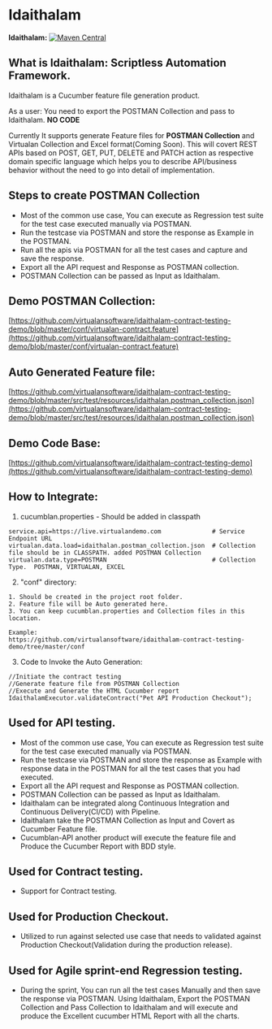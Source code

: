 # Idaithalam

**Idaithalam:** [![Maven Central](https://img.shields.io/maven-central/v/io.virtualan/idaithalam.svg?label=Maven%20Central)](https://search.maven.org/search?q=g:%22io.virtualan%22%20AND%20a:%22idaithalam%22) 
                          
## What is Idaithalam: Scriptless Automation Framework.

Idaithalam is a Cucumber feature file generation product.

As a user: You need to export the POSTMAN Collection and pass to Idaithalam. **NO CODE** 

Currently It supports generate Feature files for **POSTMAN Collection** and Virtualan Collection and Excel format(Coming Soon). 
This will covert REST APIs based on POST, GET, PUT, DELETE and PATCH action as respective domain specific language which helps you to describe API/business behavior without the need to go into detail of implementation. 


## Steps to create POSTMAN Collection
* Most of the common use case, You can execute as Regression test suite for the test case executed manually via POSTMAN.
* Run the testcase via POSTMAN and store the response as Example in the POSTMAN.
* Run all the apis via POSTMAN for all the test cases and capture and save the response. 
* Export all the API request and Response as POSTMAN collection.
* POSTMAN Collection can be passed as Input as Idaithalam.

## Demo POSTMAN Collection: 
[https://github.com/virtualansoftware/idaithalam-contract-testing-demo/blob/master/conf/virtualan-contract.feature](https://github.com/virtualansoftware/idaithalam-contract-testing-demo/blob/master/conf/virtualan-contract.feature)

## Auto Generated Feature file: 
[https://github.com/virtualansoftware/idaithalam-contract-testing-demo/blob/master/src/test/resources/idaithalan.postman_collection.json](https://github.com/virtualansoftware/idaithalam-contract-testing-demo/blob/master/src/test/resources/idaithalan.postman_collection.json) 

## Demo Code Base:
[https://github.com/virtualansoftware/idaithalam-contract-testing-demo](https://github.com/virtualansoftware/idaithalam-contract-testing-demo)

## How to Integrate: 

1. cucumblan.properties  - Should be added in classpath

```
service.api=https://live.virtualandemo.com              # Service Endpoint URL
virtualan.data.load=idaithalan.postman_collection.json  # Collection file should be in CLASSPATH. added POSTMAN Collection  
virtualan.data.type=POSTMAN                             # Collection Type.  POSTMAN, VIRTUALAN, EXCEL

```
2.  "conf" directory: 

``` 
1. Should be created in the project root folder. 
2. Feature file will be Auto generated here. 
3. You can keep cucumblan.properties and Collection files in this location.

Example: 
https://github.com/virtualansoftware/idaithalam-contract-testing-demo/tree/master/conf 
```
3. Code to Invoke the Auto Generation:
```
//Initiate the contract testing
//Generate feature file from POSTMAN Collection
//Execute and Generate the HTML Cucumber report
IdaithalamExecutor.validateContract("Pet API Production Checkout");

```

## Used for API testing.
* Most of the common use case, You can execute as Regression test suite for the test case executed manually via POSTMAN.
* Run the testcase via POSTMAN and store the response as Example with response data in the POSTMAN for all the test cases that you had executed. 
* Export all the API request and Response as POSTMAN collection.
* POSTMAN Collection can be passed as Input as Idaithalam.
* Idaithalam can be integrated along Continuous Integration and Continuous Delivery(CI/CD) with Pipeline.
* Idaithalam take the POSTMAN Collection as Input and Covert as Cucumber Feature file. 
* Cucumblan-API another product will execute the feature file and Produce the Cucumber Report with BDD style.

## Used for Contract testing.
* Support for Contract testing. 

## Used for Production Checkout.
* Utilized to run against selected use case that needs to validated against Production Checkout(Validation during the production release).   

## Used for Agile sprint-end Regression testing.
* During the sprint, You can run all the test cases Manually and then save the response via POSTMAN. Using Idaithalam, Export the POSTMAN Collection and Pass Collection to Idaithalam and will execute and produce the Excellent cucumber HTML Report with all the charts.   
